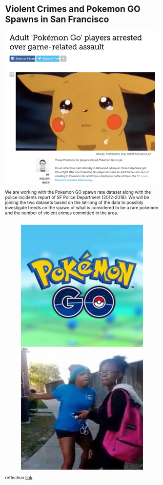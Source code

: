 # Violent Crimes and Pokemon GO Spawns in San Francisco
<p align="center">
  <img src="/Resources/Images/screenshot.png" width="800" title="News">
</p>
We are working with the Pokemon GO spawn rate dataset along with the police incidents report of SF Police Department (2012-2018). We will be joining the two datasets based on the lat-long of the data to possibly investigate trends on the spawn of what is considered to be a rare pokemon and the number of violent crimes committed in the area. 
<br />
<br />

<p align="center">
  <img src="/Resources/Images/gologo.jpeg" width="400" title="Pokemon GO Logo">
  <img src="/Resources/Images/sharkeisha.jpg" width="400" title="sharkeisha">  
</p>

reflection [link](https://docs.google.com/document/d/19bl0wKYKCQwZ6kDMhwARaNSXp3bc0xEt796x4M-Ovtc)
